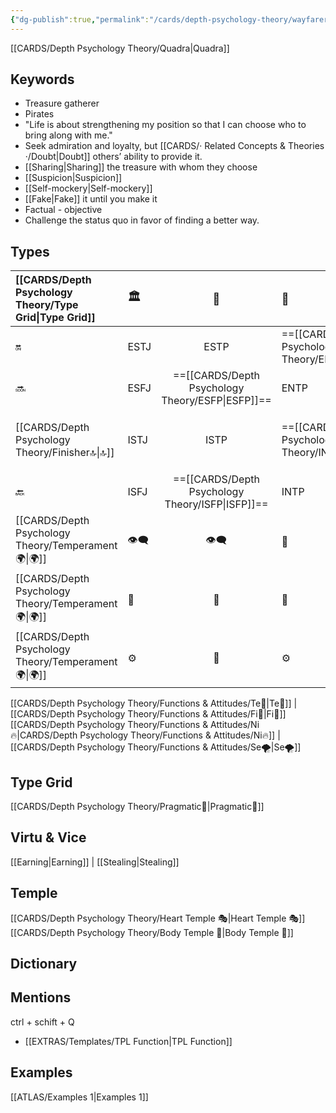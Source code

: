 ```yaml
---
{"dg-publish":true,"permalink":"/cards/depth-psychology-theory/wayfarer/","created":"2023-01-04T21:45:47.303+01:00","updated":"2023-04-26T22:22:06.152+02:00"}
---
```


[[CARDS/Depth Psychology Theory/Quadra\|Quadra]] 

## Keywords
- Treasure gatherer
- Pirates
- "Life is about strengthening my position so that I can choose who to bring along with me."
- Seek admiration and loyalty, but [[CARDS/· Related Concepts & Theories ·/Doubt\|Doubt]] others’ ability to provide it. 
- [[Sharing\|Sharing]] the treasure with whom they choose
- [[Suspicion\|Suspicion]]
- [[Self-mockery\|Self-mockery]]
- [[Fake\|Fake]] it until you make it
- Factual - objective 
- Challenge the status quo in favor of finding a better way.

## Types 

| [[CARDS/Depth Psychology Theory/Type Grid\|Type Grid]]                     | <font size="4"> 🏛️</font>   |  <font size="4"> 🧰</font>   | <font size="4"> 🔮</font> | <font size="4"> 🦄</font>    | [[CARDS/Depth Psychology Theory/Interaction Style💬\|💬]]                      |   [[CARDS/Depth Psychology Theory/Interaction Style💬\|💬]]                           |   [[CARDS/Depth Psychology Theory/Interaction Style💬\|💬]]                    |
|:-------------------- |:--------------------- |:---------------------:|:------------------------- |:--------------------- |:--------------------- |:-------------------------- |:--------------------- |
| 🔛  | ESTJ       |    ESTP       | ==[[CARDS/Depth Psychology Theory/ENTJ\|ENTJ]]==|ENFJ| ➡️      | 👋       | 🏆     |
| 🔜    |ESFJ    | ==[[CARDS/Depth Psychology Theory/ESFP\|ESFP]]==      |ENTP               | ENFP           |↪️ | 👋       | 🏃‍♂️ |
| [[CARDS/Depth Psychology Theory/Finisher🔝\|🔝]]   | ISTJ             |   ISTP   | ==[[CARDS/Depth Psychology Theory/INTJ\|INTJ]]==            | INFJ           | [[CARDS/Depth Psychology Theory/Direct➡️\|➡️]]      | [[CARDS/Depth Psychology Theory/Responding🧘‍♂️\|🧘‍♂️]] | [[CARDS/Depth Psychology Theory/Progression🏃\|🚧]] |
| 🔙 |ISFJ          |  ==[[CARDS/Depth Psychology Theory/ISFP\|ISFP]]==  | INTP        | INFP          | ↪️ |  🧘‍♂️  | 🏆     |
|  [[CARDS/Depth Psychology Theory/Temperament🌍\|🌍]]                     | 👁️‍🗨️ | 👁️‍🗨️ | 🧲        | 🧲    |                       |                            |                       |
|  [[CARDS/Depth Psychology Theory/Temperament🌍\|🌍]]                     | 🐜 |  🦊  | 🦊     | 🐜                       |                            |                       |
|  [[CARDS/Depth Psychology Theory/Temperament🌍\|🌍]]                     | ⚙️  |  👀   |⚙️      |👀  |                       |                            |                      |

[[CARDS/Depth Psychology Theory/Functions & Attitudes/Te🏹\|Te🏹]] | [[CARDS/Depth Psychology Theory/Functions & Attitudes/Fi🧭\|Fi🧭]]
[[CARDS/Depth Psychology Theory/Functions & Attitudes/Ni🔥\|CARDS/Depth Psychology Theory/Functions & Attitudes/Ni🔥]] | [[CARDS/Depth Psychology Theory/Functions & Attitudes/Se🌪️\|Se🌪️]] 

## Type Grid 
[[CARDS/Depth Psychology Theory/Pragmatic🦊\|Pragmatic🦊]]

## Virtu & Vice
[[Earning\|Earning]] | [[Stealing\|Stealing]] 

## Temple 
[[CARDS/Depth Psychology Theory/Heart Temple 🎭\|Heart Temple 🎭]]
[[CARDS/Depth Psychology Theory/Body Temple 🌳\|Body Temple 🌳]]

## Dictionary


## Mentions 
ctrl + schift + Q
- [[EXTRAS/Templates/TPL Function\|TPL Function]]

## Examples 
[[ATLAS/Examples 1\|Examples 1]] 
